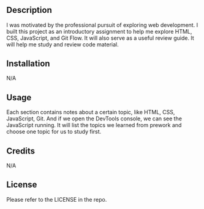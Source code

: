 # <Your-Project-Title>

## Description

I was motivated by the professional pursuit of exploring web development. I built this project as an introductory assignment to help me explore HTML, CSS, JavaScript, and Git Flow. It will also serve as a useful review guide. It will help me study and review code material. 

## Installation

N/A

## Usage

Each section contains notes about a certain topic, like HTML, CSS, JavaScript, Git. And if we open the DevTools console, we can see the JavaScript running. It will list the topics we learned from prework and choose one topic for us to study first.

## Credits

N/A

## License

Please refer to the LICENSE in the repo.